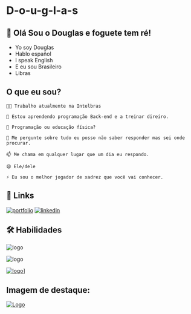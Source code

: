 
# D-o-u-g-l-a-s



## 🚀 Olá Sou o Douglas e foguete tem ré!
   - Yo soy Douglas
   - Hablo español
   - I speak English
   - E eu sou Brasileiro
   - Libras




## O que eu sou? 
    👩‍💻 Trabalho atualmente na Intelbras

    🧠 Estou aprendendo programação Back-end e a treinar direiro.

    🤔 Programação ou educação física?

    💬 Me pergunte sobre tudo eu posso não saber responder mas sei onde procurar.

    📫 Me chama em qualquer lugar que um dia eu respondo.

    😄 Ele/dele

    ⚡️ Eu sou o melhor jogador de xadrez que você vai conhecer.


## 🔗 Links
[![portfolio](https://img.shields.io/badge/my_portfolio-000?style=for-the-badge&logo=ko-fi&logoColor=white)](https://github.com/D0ugla5)
[![linkedin](https://img.shields.io/badge/linkedin-0A66C2?style=for-the-badge&logo=linkedin&logoColor=white)](https://br.linkedin.com/in/douglasaureliodjs?trk=public_profile_browsemap)



## 🛠 Habilidades
![logo](https://www.vectorlogo.zone/logos/python/python-icon.svg)

![logo](https://www.vectorlogo.zone/logos/canva/canva-icon.svg)

[![logo](https://upload.wikimedia.org/wikipedia/pt/thumb/a/ac/CRVascodaGama.png/120px-CRVascodaGama.png)](https://vasco.com.br/)]

##  Imagem de destaque:
[![Logo](https://investidorsardinha.r7.com/wp-content/uploads/2021/02/ipo-intelbras-historia-da-empresa-atuacao-e-abertura-de-capital-1024x580.png.webp)](https://vasco.com.br/)

